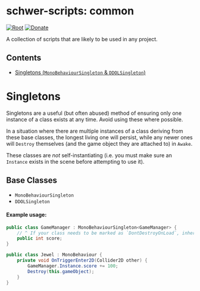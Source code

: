# schwer-scripts: common
[![Root](https://img.shields.io/badge/Root-schwer--scripts-0366D6.svg)](/../../) [![Donate](https://img.shields.io/badge/Donate-PayPal-brightgreen.svg)](https://www.paypal.com/donate?hosted_button_id=NYFKAS24D4MJS)

A collection of scripts that are likely to be used in any project.

## Contents
* [Singletons (`MonoBehaviourSingleton` & `DDOLSingleton`)](#Singletons)

# Singletons
Singletons are a useful (but often abused) method of ensuring only one instance of a class exists at any time. Avoid using these where possible.

In a situation where there are multiple instances of a class deriving from these base classes, the longest living one will persist, while any newer ones will `Destroy` themselves (and the game object they are attached to) in `Awake`.

These classes are *not* self-instantiating (i.e. you must make sure an `Instance` exists in the scene before attempting to use it).
## Base Classes
* `MonoBehaviourSingleton`
* `DDOLSingleton`
#### Example usage:
```csharp
public class GameManager : MonoBehaviourSingleton<GameManager> {
    // ^ If your class needs to be marked as `DontDestroyOnLoad`, inherit from `DDOLSingleton` instead.
    public int score;
}
```
```csharp
public class Jewel : MonoBehaviour {
    private void OnTriggerEnter2D(Collider2D other) {
        GameManager.Instance.score += 100;
        Destroy(this.gameObject);
    }
}
```
